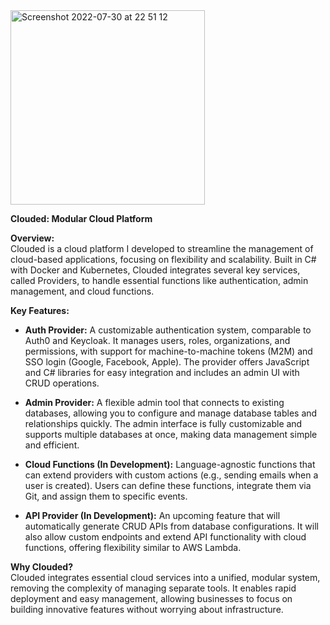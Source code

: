 <img width="311" alt="Screenshot 2022-07-30 at 22 51 12" src="https://user-images.githubusercontent.com/7254177/182964758-f50c59fb-a635-43e5-b520-0319e7e15025.png">

**Clouded: Modular Cloud Platform**

**Overview:**  
Clouded is a cloud platform I developed to streamline the management of cloud-based applications, focusing on flexibility and scalability. Built in C# with Docker and Kubernetes, Clouded integrates several key services, called Providers, to handle essential functions like authentication, admin management, and cloud functions.

**Key Features:**

- **Auth Provider:** A customizable authentication system, comparable to Auth0 and Keycloak. It manages users, roles, organizations, and permissions, with support for machine-to-machine tokens (M2M) and SSO login (Google, Facebook, Apple). The provider offers JavaScript and C# libraries for easy integration and includes an admin UI with CRUD operations.
  
- **Admin Provider:** A flexible admin tool that connects to existing databases, allowing you to configure and manage database tables and relationships quickly. The admin interface is fully customizable and supports multiple databases at once, making data management simple and efficient.

- **Cloud Functions (In Development):** Language-agnostic functions that can extend providers with custom actions (e.g., sending emails when a user is created). Users can define these functions, integrate them via Git, and assign them to specific events.

- **API Provider (In Development):** An upcoming feature that will automatically generate CRUD APIs from database configurations. It will also allow custom endpoints and extend API functionality with cloud functions, offering flexibility similar to AWS Lambda.

**Why Clouded?**  
Clouded integrates essential cloud services into a unified, modular system, removing the complexity of managing separate tools. It enables rapid deployment and easy management, allowing businesses to focus on building innovative features without worrying about infrastructure.